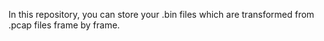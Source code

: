 In this repository, you can store your .bin files which are transformed from .pcap files frame by frame.
